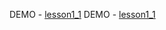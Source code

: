 DEMO - [lesson1_1](https://viktorostafiichuk.github.io/HTML_Lessons/)
DEMO - [lesson1_1](https://viktorostafiichuk.github.io/HTML_Lessons/)
